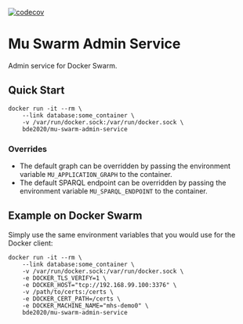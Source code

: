 [![codecov](https://codecov.io/gh/big-data-europe/mu-swarm-admin-service/branch/master/graph/badge.svg)](https://codecov.io/gh/big-data-europe/mu-swarm-admin-service)

Mu Swarm Admin Service
======================

Admin service for Docker Swarm.

Quick Start
-----------

```
docker run -it --rm \
    --link database:some_container \
    -v /var/run/docker.sock:/var/run/docker.sock \
    bde2020/mu-swarm-admin-service
```

### Overrides

 *  The default graph can be overridden by passing the environment variable
    `MU_APPLICATION_GRAPH` to the container.
 *  The default SPARQL endpoint can be overridden by passing the environment
    variable `MU_SPARQL_ENDPOINT` to the container.

Example on Docker Swarm
-----------------------

Simply use the same environment variables that you would use for the Docker
client:

```
docker run -it --rm \
    --link database:some_container \
    -v /var/run/docker.sock:/var/run/docker.sock \
    -e DOCKER_TLS_VERIFY=1 \
    -e DOCKER_HOST="tcp://192.168.99.100:3376" \
    -v /path/to/certs:/certs \
    -e DOCKER_CERT_PATH=/certs \
    -e DOCKER_MACHINE_NAME="mhs-demo0" \
    bde2020/mu-swarm-admin-service
```
